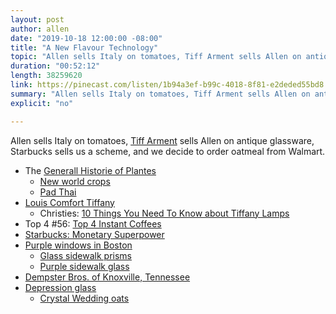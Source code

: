 ```yaml
---
layout: post
author: allen
date: "2019-10-18 12:00:00 -08:00"
title: "A New Flavour Technology"
topic: "Allen sells Italy on tomatoes, Tiff Arment sells Allen on antique glassware, Starbucks sells us a scheme, and we decide to order oatmeal from Walmart."
duration: "00:52:12"
length: 38259620
link: https://pinecast.com/listen/1b94a3ef-b99c-4018-8f81-e2deded55bd8.mp3
summary: "Allen sells Italy on tomatoes, Tiff Arment sells Allen on antique glassware, Starbucks sells us a scheme, and we decide to order oatmeal from Walmart."
explicit: "no"

---
```


Allen sells Italy on tomatoes, [Tiff Arment](http://www.tiffanyarment.com) sells Allen on antique glassware, Starbucks sells us a scheme, and we decide to order oatmeal from Walmart.

- The [Generall Historie of Plantes](https://www.biodiversitylibrary.org/item/109874#page/48/mode/1up)
  - [New world crops](https://en.wikipedia.org/wiki/New_World_crops)
  - [Pad Thai](https://en.wikipedia.org/wiki/Pad_thai)
- [Louis Comfort Tiffany]( https://en.wikipedia.org/wiki/Louis_Comfort_Tiffany#Career)
  - Christies: [10 Things You Need To Know about Tiffany Lamps](https://www.christies.com/features/Tiffany-lamps-10-things-you-need-to-know-9542-3.aspx)
- Top 4 #56: [Top 4 Instant Coffees](https://www.relay.fm/topfour/56)
- [Starbucks: Monetary Superpower](http://jpkoning.blogspot.com/2019/08/starbucks-monetary-superpower.html)
- [Purple windows in Boston](https://www.bostonmagazine.com/property/2015/09/23/purple-windows-boston/)
  - [Glass sidewalk prisms](https://vanalogue.wordpress.com/2016/04/14/sidewalk-prisms-of-vancouver/)
  - [Purple sidewalk glass](http://seattleglassonline.blogspot.com/2010/05/abj-seattle-glass-online-on-temporary.html?m=1)
- [Dempster Bros. of Knoxville, Tennessee](https://en.wikipedia.org/wiki/Dempster_Brothers)
- [Depression glass](https://en.wikipedia.org/wiki/Depression_glass)
  - [Crystal Wedding oats](https://www.instacart.com/products/16649231-quaker-crystal-wedding-oats-16-oz)
